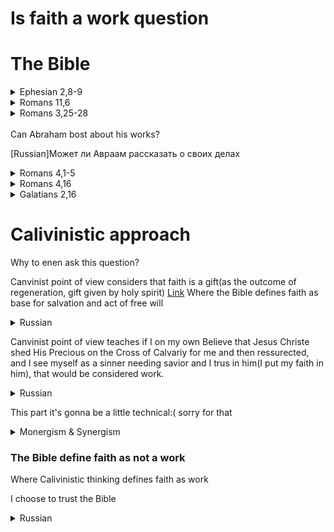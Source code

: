 # Is faith a work question

# The Bible

<details>
<summary>Ephesian 2,8-9</summary>

Question: What actually saves? How to get that gift? 
Is faith in the same category as works?

Вопрос: Что на самом деле спасает? Как получить этот дар? 
Находится ли вера в одной категории с делами?

<details>

<summary>My response</summary>

#### Important note! 

Salvation is a gift, not faith. We get this gift by faith.

[Russian]Спасение - это дар, а не вера. Мы получаем этот дар по вере.

</details>


[English](https://www.biblegateway.com/passage/?search=Ephesians+2%3A8-9&version=KJV)  
[English with context](https://www.biblegateway.com/passage/?search=Ephesians+2%3A5-11&version=KJV)

[Russian](https://www.biblegateway.com/passage/?search=Ephesians+2%3A8-9&version=RUSV)   
[Russian with context](https://www.biblegateway.com/passage/?search=Ephesians+2%3A5-11&version=RUSV)

[Polish](https://www.biblegateway.com/passage/?search=Ephesians+2%3A8-9&version=UBG)    
[Polish with context](https://www.biblegateway.com/passage/?search=Ephesians+2%3A5-11&version=UBG)

</details>


<details>
<summary>Romans 11,6</summary>

Question: How does grace and works mix? Are thay seens as the same category? 

Вопрос: Как сочетаются благодать и дела? Рассматриваются ли они как одна и та же категория?

<details>

<summary>My response</summary>
#### Important note
Notice that faith and works are 2 different categories that can't be in no way mixed

[Russian] Обратите внимание, что вера и дела - это две разные категории, которые ни в коем случае нельзя смешивать.

</details>

[English](https://www.biblegateway.com/passage/?search=Romans+11%3A6&version=KJV)  
[English with context](https://www.biblegateway.com/passage/?search=Romans+11%3A3-9&version=KJV)

[Russian](https://www.biblegateway.com/passage/?search=Romans+11%3A6&version=RUSV)   
[Russian with context](https://www.biblegateway.com/passage/?search=Romans+11%3A3-9&version=RUSV)

[Polish](https://www.biblegateway.com/passage/?search=Romans+11%3A6&version=UBG)    
[Polish with context](https://www.biblegateway.com/passage/?search=Romans+11%3A3-9&version=UBG)

</details>



<details>
<summary>Romans 3,25-28</summary>

[English](https://www.biblegateway.com/passage/?search=Romans+3%3A25-28&version=KJV)  
[English with context](https://www.biblegateway.com/passage/?search=Romans+3%3A20-31&version=KJV)

[Russian](https://www.biblegateway.com/passage/?search=Romans+3%3A25-28&version=RUSV)   
[Russian with context](https://www.biblegateway.com/passage/?search=Romans+3%3A20-31&version=RUSV)

[Polish](https://www.biblegateway.com/passage/?search=Romans+3%3A25-28&version=UBG)    
[Polish with context](https://www.biblegateway.com/passage/?search=Romans+3%3A20-31&version=UBG)

</details>

<br>
Can Abraham bost about his works?

[Russian]Может ли Авраам рассказать о своих делах

<details>
<summary>Romans 4,1-5</summary>

[English](https://www.biblegateway.com/passage/?search=Romans+4%3A1-5&version=KJV)  

[Russian](https://www.biblegateway.com/passage/?search=Romans+4%3A1-5&version=RUSV)   

[Polish](https://www.biblegateway.com/passage/?search=Romans+4%3A1-5&version=UBG)    

</details>


<details>
<summary>Romans 4,16</summary>

Read carefully, what's the interaction between faith and grace?
<details>
<summary>My conclusions</summary>


[English] Faith establish grace, faith is a base for grace

[Russian] Вера создает благодать, вера является основой для благодати

</details>

[English](https://www.biblegateway.com/passage/?search=Romans+4%3A16&version=KJV)  

[Russian](https://www.biblegateway.com/passage/?search=Romans+4%3A16&version=RUSV)  

[Polish](https://www.biblegateway.com/passage/?search=Romans+4%3A16&version=UBG)    

</details>


<details>
<summary>Galatians 2,16</summary>

[English](https://www.biblegateway.com/passage/?search=Galatians+2%3A16&version=KJV)  
[English with context](https://www.biblegateway.com/passage/?search=Galatians+2%3A14-18&version=KJV)

[Russian](https://www.biblegateway.com/passage/?search=Galatians+2%3A16&version=RUSV)   
[Russian with context](https://www.biblegateway.com/passage/?search=Galatians+2%3A14-18&version=RUSV)

[Polish](https://www.biblegateway.com/passage/?search=Galatians+2%3A16&version=UBG)    
[Polish with context](https://www.biblegateway.com/passage/?search=Galatians+2%3A14-18&version=UBG)k quest

</details>

# Calivinistic approach

Why to enen ask this question?

Canvinist point of view considers that faith is a gift(as the outcome of regeneration, gift given by holy spirit)
[Link](https://www.ligonier.org/learn/qas/is-faith-a-work) 
Where the Bible defines faith as base for salvation and act of free will
<details>
<summary>Russian</summary>
Канвинистская точка зрения считает, что вера - это дар (как результат возрождения, дар, данный святым духом)
[ссылка](https://www.ligonier.org/learn/qas/is-faith-a-work) 
Где Библия определяет веру как основу для спасения и акт свободной воли
</details>


Canvinist point of view teaches if I on my own Believe that Jesus Christe shed His Precious on the Cross of Calvariy for me and then ressurected, and I see myself as a sinner needing savior and I trus in him(I put my faith in him), that would be considered work.

<details>
<summary>Russian</summary>
Канвинистская точка зрения учит, что если я сам верю в то, что Иисус Христос пролил за меня Свою драгоценность на Голгофском кресте, а затем воскрес, и вижу себя грешником, нуждающимся в Спасителе, и верю в Него (возлагаю на Него свою веру), то это будет считаться работой.
</details>

This part it's gonna be a little technical:( sorry for that

<details>
<summary>Monergism & Synergism</summary>

<details>
<summary>English</summary>

![Monergism and Synergism](images/monergism-vs-sinergism.png)
</details>

<details>
<summary>Russian</summary>

    Доктрина оправдания только верой обсуждалась во время 
    Реформации на более глубоком уровне монергического 
    возрождения. Этот технический термин необходимо 
    объяснить. Монергизм происходит от сочетания приставки 
    и корня. Приставка mono часто используется в 
    английском языке для обозначения того, что является 
    единственным или одиноким. Корень roo происходит от 
    глагола to work. Корень monorgy пришел в наш язык для 
    обозначения единицы работы или энергии. Когда мы 
    соединяем приставку и корень, получается monergy или 
    monergism.

    Монергизм означает, что что-то действует само по себе 
    или работает в одиночку как единственная активная 
    сторона. Монергизм противоположен синергизму. 
    Синергизм имеет общий корень с монергизмом, но у него 
    другая приставка. Приставка syn происходит от 
    греческого слова, означающего "с". Синергизм - это 
    совместное предприятие, совместная работа двух или более сторон.
</details>

    Long story short: Monergism (only one party does all of the work)
    Synergism two partis participate

    [Russian]
    Краткая история: монергизм (только одна партия выполняет всю работу)
    Синергизм - участвуют две стороны


Calvinist say that if you believed(you made a choise) -> you did some work(look below how scripture defines faith as distinct from work)

[Russian] Кальвинисты говорят, что если вы уверовали (сделали выбор) -> вы совершили определенную работу(посмотрите ниже, как Писание определяет веру в отличие от работы)


</details>



### The Bible define faith as not a work

Where Calivinistic thinking defines faith as work

I choose to trust the Bible  

<details>
<summary>Russian</summary>

Библия определяет веру как не работу

Каливинистическое мышление определяет веру как работу.

Я предпочитаю доверять Библии

</details>
